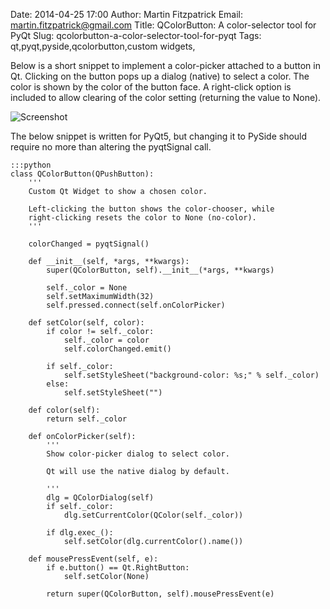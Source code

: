 Date: 2014-04-25 17:00
Author: Martin Fitzpatrick
Email: martin.fitzpatrick@gmail.com
Title: QColorButton: A color-selector tool for PyQt
Slug: qcolorbutton-a-color-selector-tool-for-pyqt
Tags: qt,pyqt,pyside,qcolorbutton,custom widgets,

Below is a short snippet to implement a color-picker attached to a button in Qt. Clicking on the button pops up a dialog (native) to select a color. The color is shown by the color of the button face. A right-click option is included to allow clearing of the color setting (returning the value to None).

![Screenshot](/images/code/qcolor_dialog.png)

The below snippet is written for PyQt5, but changing it to PySide should require no more than altering the pyqtSignal call.

    :::python
    class QColorButton(QPushButton):
        '''
        Custom Qt Widget to show a chosen color.
    
        Left-clicking the button shows the color-chooser, while
        right-clicking resets the color to None (no-color).    
        '''

        colorChanged = pyqtSignal()

        def __init__(self, *args, **kwargs):
            super(QColorButton, self).__init__(*args, **kwargs)

            self._color = None
            self.setMaximumWidth(32)
            self.pressed.connect(self.onColorPicker)

        def setColor(self, color):
            if color != self._color:
                self._color = color
                self.colorChanged.emit()

            if self._color:
                self.setStyleSheet("background-color: %s;" % self._color)
            else:
                self.setStyleSheet("")

        def color(self):
            return self._color

        def onColorPicker(self):
            '''
            Show color-picker dialog to select color.
            
            Qt will use the native dialog by default.
        
            '''
            dlg = QColorDialog(self)
            if self._color:
                dlg.setCurrentColor(QColor(self._color))

            if dlg.exec_():
                self.setColor(dlg.currentColor().name())

        def mousePressEvent(self, e):
            if e.button() == Qt.RightButton:
                self.setColor(None)

            return super(QColorButton, self).mousePressEvent(e)
